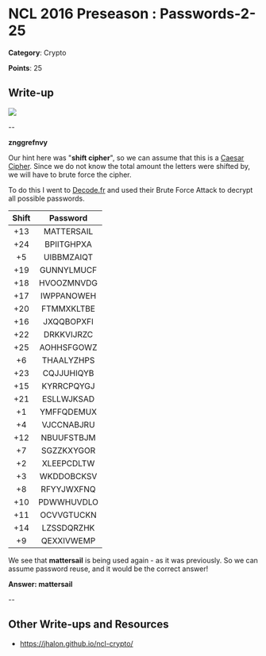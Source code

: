 # NCL 2016 Preseason : Passwords-2-25

__Category__: Crypto

__Points__: 25

## Write-up

<a href="https://jhalon.github.io/images/ncl5.png"><img src="https://jhalon.github.io/images/ncl5.png"></a>

--

__znggrefnvy__

Our hint here was "__shift cipher__", so we can assume that this is a [Caesar Cipher](http://practicalcryptography.com/ciphers/caesar-cipher/). Since we do not know the total amount the letters were shifted by, we will have to brute force the cipher.

To do this I went to [Decode.fr](http://www.dcode.fr/caesar-cipher) and used their Brute Force Attack to decrypt all possible passwords.

| Shift         | Password      |
| :-----------: |:-------------:|
|+13		| MATTERSAIL	|
|+24		| BPIITGHPXA	|
|+5		| UIBBMZAIQT	|
|+19		| GUNNYLMUCF	|
|+18		| HVOOZMNVDG	|
|+17		| IWPPANOWEH	|
|+20		| FTMMXKLTBE	|
|+16		| JXQQBOPXFI	|
|+22		| DRKKVIJRZC	|
|+25		| AOHHSFGOWZ	|
|+6		| THAALYZHPS	|
|+23		| CQJJUHIQYB	|
|+15		| KYRRCPQYGJ	|
|+21		| ESLLWJKSAD	|
|+1		| YMFFQDEMUX	|
|+4		| VJCCNABJRU	|
|+12		| NBUUFSTBJM	|
|+7		| SGZZKXYGOR	|
|+2		| XLEEPCDLTW	|
|+3		| WKDDOBCKSV	|
|+8		| RFYYJWXFNQ	|
|+10		| PDWWHUVDLO	|
|+11		| OCVVGTUCKN	|
|+14		| LZSSDQRZHK	|
|+9		| QEXXIVWEMP	|

We see that __mattersail__ is being used again - as it was previously. So we can assume password reuse, and it would be the correct answer!

__Answer: mattersail__

--

## Other Write-ups and Resources

* https://jhalon.github.io/ncl-crypto/
